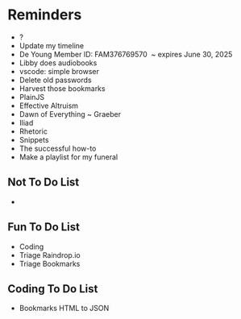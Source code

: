 # Reminders

* ?
* Update my timeline
* De Young Member ID: FAM376769570&nbsp; ~ expires June 30, 2025
* Libby does audiobooks
* vscode: simple browser
* Delete old passwords
* Harvest those bookmarks
* PlainJS
* Effective Altruism
* Dawn of Everything ~ Graeber
* Iliad
* Rhetoric
* Snippets
* The successful how-to
* Make a playlist for my funeral

## Not To Do List

*

## Fun To Do List

* Coding
* Triage Raindrop.io
* Triage Bookmarks

## Coding To Do List

* Bookmarks HTML to JSON